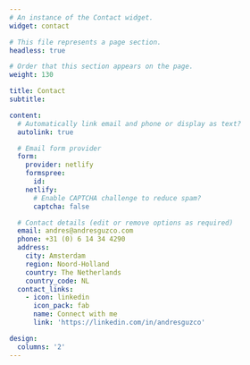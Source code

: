 ```yaml
---
# An instance of the Contact widget.
widget: contact

# This file represents a page section.
headless: true

# Order that this section appears on the page.
weight: 130

title: Contact
subtitle:

content:
  # Automatically link email and phone or display as text?
  autolink: true

  # Email form provider
  form:
    provider: netlify
    formspree:
      id:
    netlify:
      # Enable CAPTCHA challenge to reduce spam?
      captcha: false

  # Contact details (edit or remove options as required)
  email: andres@andresguzco.com
  phone: +31 (0) 6 14 34 4290
  address:
    city: Amsterdam
    region: Noord-Holland
    country: The Netherlands
    country_code: NL
  contact_links:
    - icon: linkedin
      icon_pack: fab
      name: Connect with me
      link: 'https://linkedin.com/in/andresguzco'

design:
  columns: '2'
---
```

